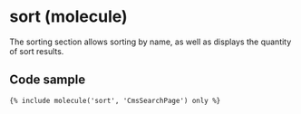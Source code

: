 # sort (molecule)

The sorting section allows sorting by name, as well as displays the quantity of sort results.

## Code sample

```
{% include molecule('sort', 'CmsSearchPage') only %}
```
